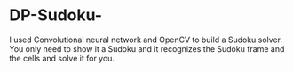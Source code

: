 # DP-Sudoku-
I used Convolutional neural network and OpenCV to build a Sudoku solver. You only need to show it a Sudoku and it recognizes the Sudoku frame and the cells and solve it for you. 
